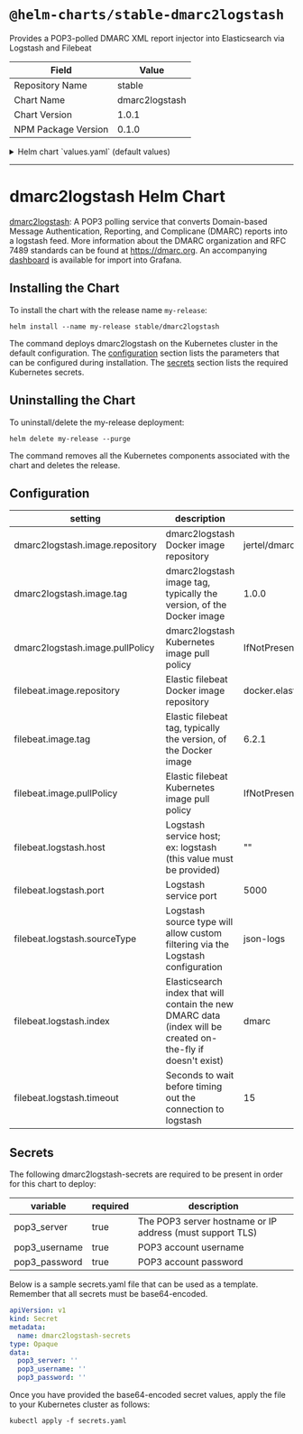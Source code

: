 # `@helm-charts/stable-dmarc2logstash`

Provides a POP3-polled DMARC XML report injector into Elasticsearch via Logstash and Filebeat

| Field               | Value          |
| ------------------- | -------------- |
| Repository Name     | stable         |
| Chart Name          | dmarc2logstash |
| Chart Version       | 1.0.1          |
| NPM Package Version | 0.1.0          |

<details>

<summary>Helm chart `values.yaml` (default values)</summary>

```yaml
dmarc2logstash:
  image:
    repository: jertel/dmarc2logstash
    tag: 1.0.1
    pullPolicy: IfNotPresent
  resources: {}
  nodeSelector: {}
  tolerations: []
  affinity: {}

filebeat:
  image:
    repository: docker.elastic.co/beats/filebeat
    tag: 6.2.1
    pullPolicy: IfNotPresent
  logstash:
    host: ''
    port: 5000
    sourceType: json-logs
    index: dmarc
    timeout: 15
  resources: {}
```

</details>

---

# dmarc2logstash Helm Chart

[dmarc2logstash](https://github.com/jertel/dmarc2logstash): A POP3 polling service that converts Domain-based Message Authentication, Reporting, and Complicane (DMARC) reports into a logstash feed. More information about the DMARC organization and RFC 7489 standards can be found at https://dmarc.org. An accompanying [dashboard](https://github.com/jertel/dmarc2logstash/blob/master/grafana-dashboard.json) is available for import into Grafana.

## Installing the Chart

To install the chart with the release name `my-release`:

```console
helm install --name my-release stable/dmarc2logstash
```

The command deploys dmarc2logstash on the Kubernetes cluster in the default configuration. The [configuration](#configuration) section lists the parameters that can be configured during installation. The [secrets](#secrets) section lists the required Kubernetes secrets.

## Uninstalling the Chart

To uninstall/delete the my-release deployment:

```console
helm delete my-release --purge
```

The command removes all the Kubernetes components associated with the chart and deletes the release.

## Configuration

| setting                         | description                                                                                                  | default                          |
| ------------------------------- | ------------------------------------------------------------------------------------------------------------ | -------------------------------- |
| dmarc2logstash.image.repository | dmarc2logstash Docker image repository                                                                       | jertel/dmarc2logstash            |
| dmarc2logstash.image.tag        | dmarc2logstash image tag, typically the version, of the Docker image                                         | 1.0.0                            |
| dmarc2logstash.image.pullPolicy | dmarc2logstash Kubernetes image pull policy                                                                  | IfNotPresent                     |
| filebeat.image.repository       | Elastic filebeat Docker image repository                                                                     | docker.elastic.co/beats/filebeat |
| filebeat.image.tag              | Elastic filebeat tag, typically the version, of the Docker image                                             | 6.2.1                            |
| filebeat.image.pullPolicy       | Elastic filebeat Kubernetes image pull policy                                                                | IfNotPresent                     |
| filebeat.logstash.host          | Logstash service host; ex: logstash (this value must be provided)                                            | ""                               |
| filebeat.logstash.port          | Logstash service port                                                                                        | 5000                             |
| filebeat.logstash.sourceType    | Logstash source type will allow custom filtering via the Logstash configuration                              | json-logs                        |
| filebeat.logstash.index         | Elasticsearch index that will contain the new DMARC data (index will be created on-the-fly if doesn't exist) | dmarc                            |
| filebeat.logstash.timeout       | Seconds to wait before timing out the connection to logstash                                                 | 15                               |

## Secrets

The following dmarc2logstash-secrets are required to be present in order for this chart to deploy:

| variable      | required | description                                               |
| ------------- | -------- | --------------------------------------------------------- |
| pop3_server   | true     | The POP3 server hostname or IP address (must support TLS) |
| pop3_username | true     | POP3 account username                                     |
| pop3_password | true     | POP3 account password                                     |

Below is a sample secrets.yaml file that can be used as a template. Remember that all secrets must be base64-encoded.

```yaml
apiVersion: v1
kind: Secret
metadata:
  name: dmarc2logstash-secrets
type: Opaque
data:
  pop3_server: ''
  pop3_username: ''
  pop3_password: ''
```

Once you have provided the base64-encoded secret values, apply the file to your Kubernetes cluster as follows:

```console
kubectl apply -f secrets.yaml
```

